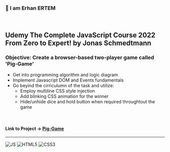 ### 👋 **I am Erhan ERTEM**

&emsp;

## Udemy The Complete JavaScript Course 2022 From Zero to Expert! by Jonas Schmedtmann

### **Objective:** Create a browser-based two-player game called 'Pig-Game'

- Get into programming algorithm and logic diagram
- Implement Javascript DOM and Events fundamentals
- Go beyind the cirriculumn of the task and utilize:
  - Employ multiline CSS style injection
  - Add blinking CSS animation for the winner
  - Hide/unhide dice and hold button when required throughtout the game

&emsp;

#### Link to Project &rarr; [Pig-Game](https://pig-game-erhan-ertem.netlify.app)

---

![JS](https://img.shields.io/badge/JavaScript-323330?style=for-the-badge&logo=javascript&logoColor=F7DF1E) ![HTML5](https://img.shields.io/badge/HTML5-E34F26?style=for-the-badge&logo=html5&logoColor=white) ![CSS3](https://img.shields.io/badge/CSS3-1572B6?style=for-the-badge&logo=css3&logoColor=white)

&emsp;
